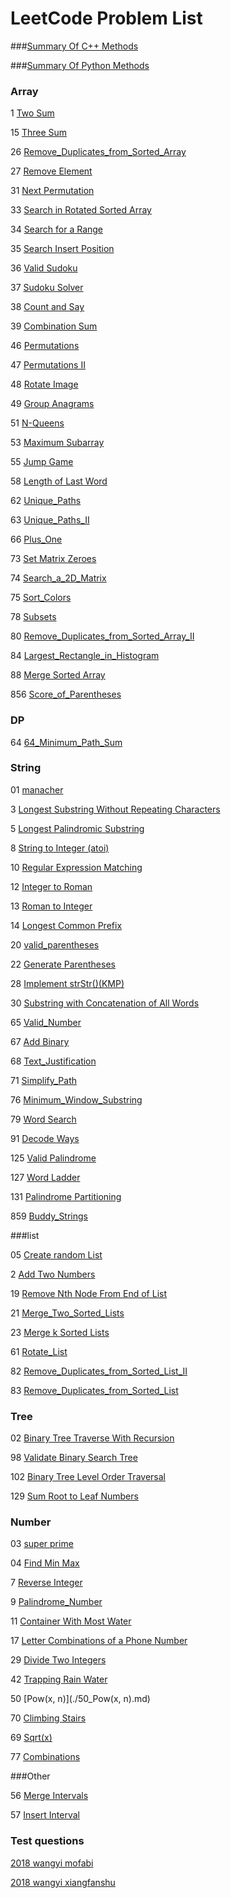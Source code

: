 # LeetCode Problem List

###[Summary Of C++ Methods](/00_c++methods.md)

###[Summary Of Python Methods](/00_python_methods.md)

### Array

1 [Two Sum](/1_Two_Sum.md)

15 [Three Sum](/15_Three_Sum.md)

26 [Remove_Duplicates_from_Sorted_Array](/26_Remove_Duplicates_from_Sorted_Array.md)

27 [Remove Element](/27_Remove_Element.md)

31 [Next Permutation](/31_Next_Permutation.md)

33 [Search in Rotated Sorted Array](/33_Search_in_Rotated_Sorted_Array.md)

34 [Search for a Range](/34_Search_for_a_Range.md)

35 [Search Insert Position](/35_Search_Insert_Position.md)

36 [Valid Sudoku](/36_Valid_Sudoku.md)

37 [Sudoku Solver](/37_Sudoku_Solver.py)

38 [Count and Say](/38_Count_and_Say.md)

39 [Combination Sum](/39_Combination_Sum.md)

46 [Permutations](/46_Permutations.md)

47 [Permutations II](./47_Permutations_II.md)

48 [Rotate Image](./48_Rotate_Image.md)

49 [Group Anagrams](/49_Group_Anagrams.md)

51 [N-Queens](./51_N-Queens.md)

53 [Maximum Subarray](./53_Maximum_Subarray.md)

55 [Jump Game](./55_Jump_Game.md)

58 [Length of Last Word](./58_Length_of_Last_Word.md)

62 [Unique_Paths](/62_Unique_Paths.md)

63 [Unique_Paths_II](/63_Unique_Paths_II.md)

66 [Plus_One](/66_Plus_One.md)

73 [Set Matrix Zeroes](/73_Set_Matrix_Zeroes.md)

74 [Search_a_2D_Matrix](/74_Search_a_2D_Matrix.md)

75 [Sort_Colors](/75_Sort_Colors.md)

78 [Subsets](/78_Subsets.md)

80 [Remove_Duplicates_from_Sorted_Array_II](/80_Remove_Duplicates_from_Sorted_Array_II.md)

84 [Largest_Rectangle_in_Histogram](/84_Largest_Rectangle_in_Histogram.md)

88 [Merge Sorted Array](/88_Merge_Sorted_Array.md)

856 [Score_of_Parentheses](/856_Score_of_Parentheses.md)

### DP

64 [64_Minimum_Path_Sum](/64_Minimum_Path_Sum.md)

### String

01 [manacher](/01_manacher.md)

3 [Longest Substring Without Repeating Characters](/3_Longest_Substring_Without_Repeating_Characters.md)

5 [Longest Palindromic Substring](/5_Longest_Palindromic_Substring.md)

8   [String to Integer (atoi)](/8_String_To_Integer.md)

10 [Regular Expression Matching](/10_Regular_Expression_Matching.md)

12 [Integer to Roman](/12_Integer_to_Roman.md)

13 [Roman to Integer](/13_Roman_to_Integer.md)

14 [Longest Common Prefix](/14_Longest_Common_Prefix.md)

20 [valid_parentheses](/20_valid_parentheses.md)

22 [Generate Parentheses](/22_Generate_Parentheses.md)

28 [Implement strStr()(KMP)](/28_Implement_strStr()(KMP).md)

30 [Substring with Concatenation of All Words](/30_Substring_with_Concatenation_of_All_Words.md)

65 [Valid_Number](/65_Valid_Number.md)

67 [Add Binary](/67_Add_Binary.md)

68 [Text_Justification](/68_Text_Justification.md)

71 [Simplify_Path](/71_Simplify_Path.md)

76 [Minimum_Window_Substring](/76_Minimum_Window_Substring.md)

79 [Word Search](/79_Word_Search.md)

91 [Decode Ways](/91_Decode_Ways.md)

125 [Valid Palindrome](/125_Valid_Palindrome.md)

127 [Word Ladder](/127_Word_Ladder.md)

131 [Palindrome Partitioning](/131_Palindrome_Partitioning.md)

859 [Buddy_Strings](/859_Buddy_Strings.md)

###list

05 [Create random List](./05_Create_random_List.md)

2  [Add Two Numbers](/2_Add_Two_Numbers.md)

19 [Remove Nth Node From End of List](/19_Remove_Nth_Node_From_End_of_List.md)

21 [Merge_Two_Sorted_Lists](/21_Merge_Two_Sorted_Lists.md)

23 [Merge k Sorted Lists](/23_Merge_k_Sorted_Lists.md)

61 [Rotate_List](/61_Rotate_List.md)

82 [Remove_Duplicates_from_Sorted_List_II](/82_Remove_Duplicates_from_Sorted_List_II.md)

83 [Remove_Duplicates_from_Sorted_List](/83_Remove_Duplicates_from_Sorted_List.md)

### Tree

02 [Binary Tree Traverse With Recursion](/02_Binary_Tree_Traverse_With_Recursion.md)

98 [Validate Binary Search Tree](/98_Validate_Binary_Search_Tree.md)

102 [Binary Tree Level Order Traversal](/102_Binary_Tree_Level_Order_Traversal.md)

129 [Sum Root to Leaf Numbers](/129_Sum_Root_to_Leaf_Numbers.md)

### Number

03 [super prime](./03_super_prime.md)

04 [Find Min Max](./04_Find_Min_Max.md)

7 [Reverse Integer](/7_Reverse_Integer.md)

9 [Palindrome_Number](/9_Palindrome_Number.md)

11 [Container With Most Water](/11_Container_With_Most_Water.md)

17 [Letter Combinations of a Phone Number](/17_Letter_Combinations_of_a_Phone_Number.md)

29 [Divide Two Integers](/29_Divide_Two_Integers.md)

42 [Trapping Rain Water](./42_Trapping_Rain_Water.md)

50 [Pow(x, n)](./50_Pow(x, n).md)

70 [Climbing Stairs](/70_Climbing_Stairs.md)

69 [Sqrt(x)](/69_Sqrt(x).md)

77 [Combinations](/77_Combinations.md)

###Other

56 [Merge Intervals](/56_Merge_Intervals.md)

57 [Insert Interval](/57_Insert_Interval.md)

### Test questions

[2018 wangyi mofabi](/2018_wangyi_mofabi.md)

[2018 wangyi xiangfanshu](/2018_wangyi_xiangfanshu.md)